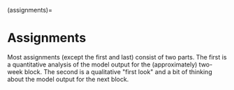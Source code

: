 (assignments)=
# Assignments

Most assignments (except the first and last) consist of two parts.  The first
is a quantitative analysis of the model output for the (approximately) two-week
block.  The second is a qualitative "first look" and a bit of thinking about
the model output for the next block.